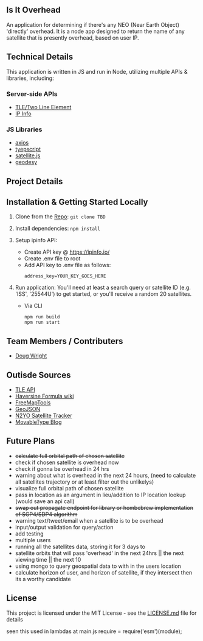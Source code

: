 ## Is It Overhead
An application for determining if there's any NEO (Near Earth Object) 'directly' overhead. It is a node app designed to return the name of any satellite that is presently overhead, based on user IP.

## Technical Details
This application is written in JS and run in Node, utilizing multiple APIs & libraries, including:

### Server-side APIs
  * [TLE/Two Line Element](https://tle.ivanstanojevic.me/#/)
  * [IP Info](http://ipinfo.io)
### JS Libraries
  * [axios](https://axios-http.com/docs/intro)
  * [tyepscript]()
  * [satellite.js](https://www.npmjs.com/package/satellite.js)
  * [geodesy](https://www.npmjs.com/package/geodesy)

## Project Details

## Installation & Getting Started Locally
  1. Clone from the [Repo](https://github.com/DGWIIImelt/neo.git):
    ```
    git clone TBD
    ```
  2. Install dependencies:
    ```
    npm install
    ```
  3. Setup ipinfo API:
     * Create API key @ https://ipinfo.io/
     * Create .env file to root
     * Add API key to .env file as follows:
        ```
        address_key=YOUR_KEY_GOES_HERE
        ```
  4. Run application: You'll need at least a search query or satellite ID (e.g. 'ISS', '25544U') to get started, or you'll receive a random 20 satellites.

     * Via CLI
        ```
        npm run build
        npm run start
        ```

## Team Members / Contributers
  * [Doug Wright](https://github.com/Spazcool)

## Outisde Sources
  * [TLE API](https://tle.ivanstanojevic.me/api/tle/{id}/propagate)
  * [Haversine Formula wiki](https://en.wikipedia.org/wiki/Haversine_formula)
  * [FreeMapTools](https://www.freemaptools.com/measure-distance.htm)
  * [GeoJSON](https://geojson.io/)
  * [N2YO Satellite Tracker](https://www.n2yo.com/satellite/?s=25544#results)
  * [MovableType Blog](https://www.movable-type.co.uk/scripts/latlong.html)

## Future Plans
  * ~~calculate full orbital path of chosen satellite~~
  * check if chosen satellite is overhead now
  * check if gonna be overhead in 24 hrs
  * warning about what is overhead in the next 24 hours, (need to calculate all satellites trajectory or at least filter out the unlikelys)
  * visualize full orbital path of chosen satellite
  * pass in location as an argument in lieu/addition to IP location lookup (would save an api call)
  * ~~swap out propagate endpoint for library or hombebrew implementation of SGP4/SDP4 algorithm~~
  * warning text/tweet/email when a satellite is to be overhead
  * input/output validation for query/action
  * add testing
  * multiple users
  * running all the satellites data, storing it for 3 days to
  * satellite orbits that will pass 'overhead' in the next 24hrs || the next viewing time || the next 10
  * using mongo to query geospatial data to with in the users location
  * calculate horizon of user, and horizon of satellite, if they intersect then its a worthy candidate

## License
This project is licensed under the MIT License - see the [LICENSE.md](LICENSE.md) file for details


seen this used in lambdas at main.js
require = require('esm')(module);